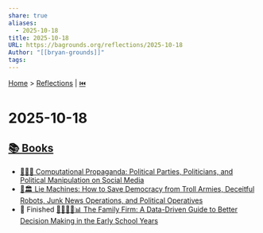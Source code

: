 ```yaml
---
share: true
aliases:
  - 2025-10-18
title: 2025-10-18
URL: https://bagrounds.org/reflections/2025-10-18
Author: "[[bryan-grounds]]"
tags:
---
```

[Home](../index.md) > [Reflections](./index.md) | [⏮️](./2025-10-17.md)  
# 2025-10-18  
## [📚 Books](../books/index.md)  
- [📱📢🤖 Computational Propaganda: Political Parties, Politicians, and Political Manipulation on Social Media](../books/computational-propaganda-political-parties-politicians-and-political-manipulation-on-social-media.md)  
- [🤖🏛️ Lie Machines: How to Save Democracy from Troll Armies, Deceitful Robots, Junk News Operations, and Political Operatives](../books/lie-machines-how-to-save-democracy-from-troll-armies-deceitful-robots-junk-news-operations-and-political-operatives.md)  
- 🏁 Finished [👨‍👩‍👧‍👦📊 The Family Firm: A Data-Driven Guide to Better Decision Making in the Early School Years](../books/the-family-firm-a-data-driven-guide-to-better-decision-making-in-the-early-school-years.md)